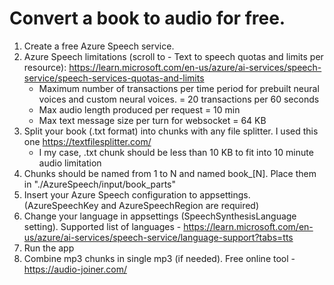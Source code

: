 # Convert a book to audio for free.

1. Create a free Azure Speech service.
2. Azure Speech limitations (scroll to - Text to speech quotas and limits per resource): https://learn.microsoft.com/en-us/azure/ai-services/speech-service/speech-services-quotas-and-limits
   - Maximum number of transactions per time period for prebuilt neural voices and custom neural voices. = 20 transactions per 60 seconds
   - Max audio length produced per request = 10 min
   - Max text message size per turn for websocket =	64 KB
3. Split your book (.txt format) into chunks with any file splitter. I used this one https://textfilesplitter.com/
   - I my case, .txt chunk should be less than 10 KB to fit into 10 minute audio limitation
4. Chunks should be named from 1 to N and named book_[N]. Place them in "./AzureSpeech/input/book_parts"
5. Insert your Azure Speech configuration to appsettings. (AzureSpeechKey and AzureSpeechRegion are required)
6. Change your language in appsettings (SpeechSynthesisLanguage setting). Supported list of languages - https://learn.microsoft.com/en-us/azure/ai-services/speech-service/language-support?tabs=tts
7. Run the app
8. Combine mp3 chunks in single mp3 (if needed). Free online tool - https://audio-joiner.com/ 
